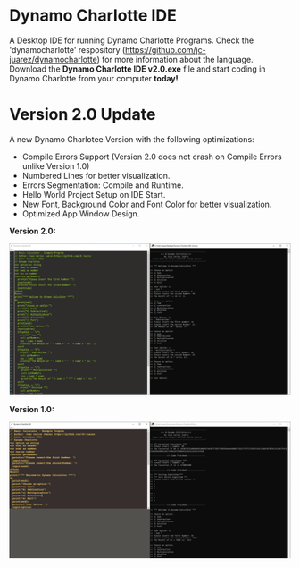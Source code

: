 # Dynamo Charlotte IDE
A Desktop IDE for running Dynamo Charlotte Programs. Check the 'dynamocharlotte' respository (https://github.com/jc-juarez/dynamocharlotte) for more information about the language. Download the **Dynamo Charlotte IDE v2.0.exe** file and start coding in Dynamo Charlotte from your computer **today!**

# Version 2.0 Update
A new Dynamo Charlotee Version with the following optimizations:

- Compile Errors Support (Version 2.0 does not crash on Compile Errors unlike Version 1.0)
- Numbered Lines for better visualization.
- Errors Segmentation: Compile and Runtime.
- Hello World Project Setup on IDE Start.
- New Font, Background Color and Font Color for better visualization.
- Optimized App Window Design.

**Version 2.0:**

![alt text](https://github.com/jc-juarez/dynamocharlotte_ide/blob/main/dynamo_charlotee_ide_v2.PNG?raw=true)

**Version 1.0:**

![alt text](https://github.com/jc-juarez/dynamocharlotte_ide/blob/main/dynamo_charlotte_ide_program.PNG?raw=true)
